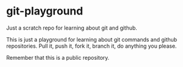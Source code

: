 git-playground
==============

Just a scratch repo for learning about git and github.

This is just a playground for learning about git commands and github
repositories. Pull it, push it, fork it, branch it, do anything you
please.

Remember that this is a public repository.
